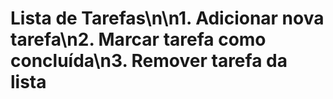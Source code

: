 # Lista de Tarefas\n\n1. Adicionar nova tarefa\n2. Marcar tarefa como concluída\n3. Remover tarefa da lista
